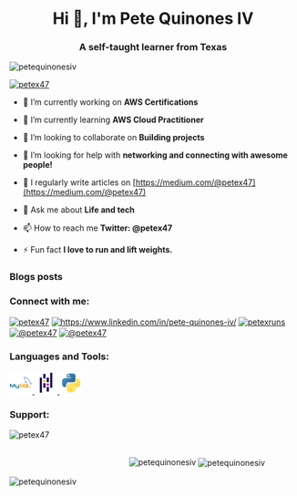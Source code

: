 <h1 align="center">Hi 👋, I'm Pete Quinones IV</h1>
<h3 align="center">A self-taught learner from Texas</h3>

<p align="left"> <img src="https://komarev.com/ghpvc/?username=petequinonesiv&label=Profile%20views&color=0e75b6&style=flat" alt="petequinonesiv" /> </p>

<p align="left"> <a href="https://twitter.com/petex47" target="blank"><img src="https://img.shields.io/twitter/follow/petex47?logo=twitter&style=for-the-badge" alt="petex47" /></a> </p>

- 🔭 I’m currently working on **AWS Certifications**

- 🌱 I’m currently learning **AWS Cloud Practitioner**

- 👯 I’m looking to collaborate on **Building projects**

- 🤝 I’m looking for help with **networking and connecting with awesome people!**

- 📝 I regularly write articles on [https://medium.com/@petex47](https://medium.com/@petex47)

- 💬 Ask me about **Life and tech**

- 📫 How to reach me **Twitter: @petex47**

- ⚡ Fun fact **I love to run and lift weights.**

### Blogs posts
<!-- BLOG-POST-LIST:START -->
<!-- BLOG-POST-LIST:END -->

<h3 align="left">Connect with me:</h3>
<p align="left">
<a href="https://twitter.com/petex47" target="blank"><img align="center" src="https://raw.githubusercontent.com/rahuldkjain/github-profile-readme-generator/master/src/images/icons/Social/twitter.svg" alt="petex47" height="30" width="40" /></a>
<a href="https://linkedin.com/in/https://www.linkedin.com/in/pete-quinones-iv/" target="blank"><img align="center" src="https://raw.githubusercontent.com/rahuldkjain/github-profile-readme-generator/master/src/images/icons/Social/linked-in-alt.svg" alt="https://www.linkedin.com/in/pete-quinones-iv/" height="30" width="40" /></a>
<a href="https://instagram.com/petexruns" target="blank"><img align="center" src="https://raw.githubusercontent.com/rahuldkjain/github-profile-readme-generator/master/src/images/icons/Social/instagram.svg" alt="petexruns" height="30" width="40" /></a>
<a href="https://hashnode.com/@petex47" target="blank"><img align="center" src="https://raw.githubusercontent.com/rahuldkjain/github-profile-readme-generator/master/src/images/icons/Social/hashnode.svg" alt="@petex47" height="30" width="40" /></a>
<a href="https://medium.com/@petex47" target="blank"><img align="center" src="https://raw.githubusercontent.com/rahuldkjain/github-profile-readme-generator/master/src/images/icons/Social/medium.svg" alt="@petex47" height="30" width="40" /></a>
</p>

<h3 align="left">Languages and Tools:</h3>
<p align="left"> <a href="https://www.mysql.com/" target="_blank" rel="noreferrer"> <img src="https://raw.githubusercontent.com/devicons/devicon/master/icons/mysql/mysql-original-wordmark.svg" alt="mysql" width="40" height="40"/> </a> <a href="https://pandas.pydata.org/" target="_blank" rel="noreferrer"> <img src="https://raw.githubusercontent.com/devicons/devicon/2ae2a900d2f041da66e950e4d48052658d850630/icons/pandas/pandas-original.svg" alt="pandas" width="40" height="40"/> </a> <a href="https://www.python.org" target="_blank" rel="noreferrer"> <img src="https://raw.githubusercontent.com/devicons/devicon/master/icons/python/python-original.svg" alt="python" width="40" height="40"/> </a> </p>

<h3 align="left">Support:</h3>
<p><a href="https://www.buymeacoffee.com/petex47"> <img align="left" src="https://cdn.buymeacoffee.com/buttons/v2/default-yellow.png" height="50" width="210" alt="petex47" /></a></p><br><br>

<p><img align="left" src="https://github-readme-stats.vercel.app/api/top-langs?username=petequinonesiv&show_icons=true&locale=en&layout=compact" alt="petequinonesiv" /></p>

<p>&nbsp;<img align="center" src="https://github-readme-stats.vercel.app/api?username=petequinonesiv&show_icons=true&locale=en" alt="petequinonesiv" /></p>

<p><img align="center" src="https://github-readme-streak-stats.herokuapp.com/?user=petequinonesiv&" alt="petequinonesiv" /></p>
